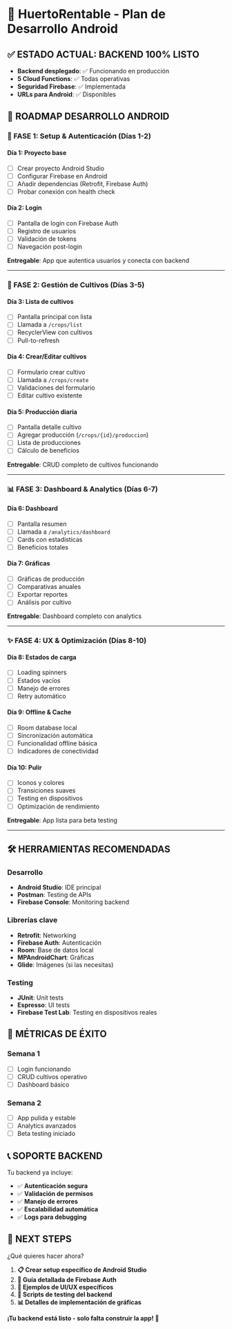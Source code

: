 # 🎯 HuertoRentable - Plan de Desarrollo Android

## ✅ ESTADO ACTUAL: BACKEND 100% LISTO

- **Backend desplegado**: ✅ Funcionando en producción
- **5 Cloud Functions**: ✅ Todas operativas
- **Seguridad Firebase**: ✅ Implementada
- **URLs para Android**: ✅ Disponibles

## 📱 ROADMAP DESARROLLO ANDROID

### **🚀 FASE 1: Setup & Autenticación (Días 1-2)**

#### **Día 1: Proyecto base**

- [ ] Crear proyecto Android Studio
- [ ] Configurar Firebase en Android
- [ ] Añadir dependencias (Retrofit, Firebase Auth)
- [ ] Probar conexión con health check

#### **Día 2: Login**

- [ ] Pantalla de login con Firebase Auth
- [ ] Registro de usuarios
- [ ] Validación de tokens
- [ ] Navegación post-login

**Entregable**: App que autentica usuarios y conecta con backend

---

### **🌱 FASE 2: Gestión de Cultivos (Días 3-5)**

#### **Día 3: Lista de cultivos**

- [ ] Pantalla principal con lista
- [ ] Llamada a `/crops/list`
- [ ] RecyclerView con cultivos
- [ ] Pull-to-refresh

#### **Día 4: Crear/Editar cultivos**

- [ ] Formulario crear cultivo
- [ ] Llamada a `/crops/create`
- [ ] Validaciones del formulario
- [ ] Editar cultivo existente

#### **Día 5: Producción diaria**

- [ ] Pantalla detalle cultivo
- [ ] Agregar producción (`/crops/{id}/produccion`)
- [ ] Lista de producciones
- [ ] Cálculo de beneficios

**Entregable**: CRUD completo de cultivos funcionando

---

### **📊 FASE 3: Dashboard & Analytics (Días 6-7)**

#### **Día 6: Dashboard**

- [ ] Pantalla resumen
- [ ] Llamada a `/analytics/dashboard`
- [ ] Cards con estadísticas
- [ ] Beneficios totales

#### **Día 7: Gráficas**

- [ ] Gráficas de producción
- [ ] Comparativas anuales
- [ ] Exportar reportes
- [ ] Análisis por cultivo

**Entregable**: Dashboard completo con analytics

---

### **✨ FASE 4: UX & Optimización (Días 8-10)**

#### **Día 8: Estados de carga**

- [ ] Loading spinners
- [ ] Estados vacíos
- [ ] Manejo de errores
- [ ] Retry automático

#### **Día 9: Offline & Cache**

- [ ] Room database local
- [ ] Sincronización automática
- [ ] Funcionalidad offline básica
- [ ] Indicadores de conectividad

#### **Día 10: Pulir**

- [ ] Iconos y colores
- [ ] Transiciones suaves
- [ ] Testing en dispositivos
- [ ] Optimización de rendimiento

**Entregable**: App lista para beta testing

---

## 🛠️ HERRAMIENTAS RECOMENDADAS

### **Desarrollo**

- **Android Studio**: IDE principal
- **Postman**: Testing de APIs
- **Firebase Console**: Monitoring backend

### **Librerías clave**

- **Retrofit**: Networking
- **Firebase Auth**: Autenticación
- **Room**: Base de datos local
- **MPAndroidChart**: Gráficas
- **Glide**: Imágenes (si las necesitas)

### **Testing**

- **JUnit**: Unit tests
- **Espresso**: UI tests
- **Firebase Test Lab**: Testing en dispositivos reales

## 🎯 MÉTRICAS DE ÉXITO

### **Semana 1**

- [ ] Login funcionando
- [ ] CRUD cultivos operativo
- [ ] Dashboard básico

### **Semana 2**

- [ ] App pulida y estable
- [ ] Analytics avanzados
- [ ] Beta testing iniciado

## 📞 SOPORTE BACKEND

Tu backend ya incluye:

- ✅ **Autenticación segura**
- ✅ **Validación de permisos**
- ✅ **Manejo de errores**
- ✅ **Escalabilidad automática**
- ✅ **Logs para debugging**

## 🚀 NEXT STEPS

¿Qué quieres hacer ahora?

1. **📋 Crear setup específico de Android Studio**
2. **🔐 Guía detallada de Firebase Auth**
3. **📱 Ejemplos de UI/UX específicos**
4. **🧪 Scripts de testing del backend**
5. **📊 Detalles de implementación de gráficas**

**¡Tu backend está listo - solo falta construir la app! 🎉**
